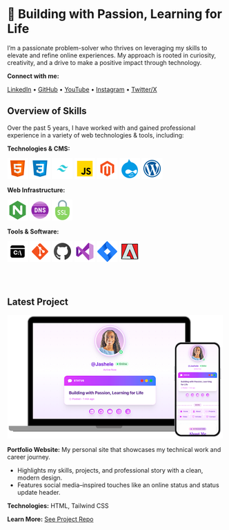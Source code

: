 # 💫 Building with Passion, Learning for Life

I’m a passionate problem-solver who thrives on leveraging my skills to elevate and refine online experiences. My approach is rooted in curiosity, creativity, and a drive to make a positive impact through technology.

**Connect with me:**

[LinkedIn](https://www.linkedin.com/in/jashelet/) &bull;
[GitHub](https://github.com/jasheloper) &bull;
[YouTube](https://www.youtube.com/jashelet) &bull;
[Instagram](https://www.instagram.com/jasheloper/) &bull;
[Twitter/X](https://x.com/jasheloper)



## Overview of Skills

Over the past 5 years, I have worked with and gained professional experience in a variety of web technologies & tools, including:

**Technologies & CMS:**

![HTML5](/images/html5.png)
![CSS3](/images/css3.png)
![Tailwind CSS](/images/tailwind-css.png)
![JavaScript](/images/javascript.png)
![Magento](/images/magento.png)
![Drupal](/images/drupal.png)
![WordPress](/images/wordpress.png)


**Web Infrastructure:**

![NGINX](/images/nginx.png)
![DNS](/images/dns.png)
![SSL](/images/ssl-icon.png)


**Tools & Software:**

![Command Line Interface](/images/command-line.png)
![Git](/images/git.png)
![GitHub](/images/jashele_github.png)
![VS Code](/images/vscode.png)
![Jira](/images/jira.png)
![Adobe](/images/adobe.png)


<br><br>

## Latest Project 

![Latest Project - Portfolio Website](/images/latest-project.png)

**Portfolio Website:** My personal site that showcases my technical work and career journey.

- Highlights my skills, projects, and professional story with a clean, modern design.
- Features social media–inspired touches like an online status and status update header.

**Technologies:** HTML, Tailwind CSS

**Learn More:** [See Project Repo](URL)


<!--
## Community & More


### Tech Videos 
I enjoy [creating tech videos](URL) to share my career journey and connect with others in the tech industry, which has now grown to a community of 3,400+ subscribers.


**Featured Video:**

**AI Tool for Documentation** : [Watch on YouTube](URL)

Scribe is a handy AI tool for quickly creating documentation and step-by-step guides. In this video, I show a simple demo of how this tool works. 


### Contributions
My passion for technical content creation & storytelling has led to amazing opportunities to collaborate with the following companies.

**ScreenPal** : [View Article](URL)

From time to time, I share some of my favorite software tools that I use via my YouTube tech channel. ScreenPal is one that I use to create all my screen recordings and GIFs. The ScreenPal team [found my video](URL) and invited me to write a blog post to share more about how I use this tool in my everyday life.

**Onymos** : [View Article](URL)

I previously wrote a blog post where I shared some HTML code nuggets that I find very useful. The team at Onymos really liked the post and invited me as a guest blogger.



<!--
**jasheloper/jasheloper** is a ✨ _special_ ✨ repository because its `README.md` (this file) appears on your GitHub profile.

Here are some ideas to get you started:

- 🔭 I’m currently working on ...
- 🌱 I’m currently learning ...
- 👯 I’m looking to collaborate on ...
- 🤔 I’m looking for help with ...
- 💬 Ask me about ...
- 📫 How to reach me: ...
- 😄 Pronouns: ...
- ⚡ Fun fact: ...


